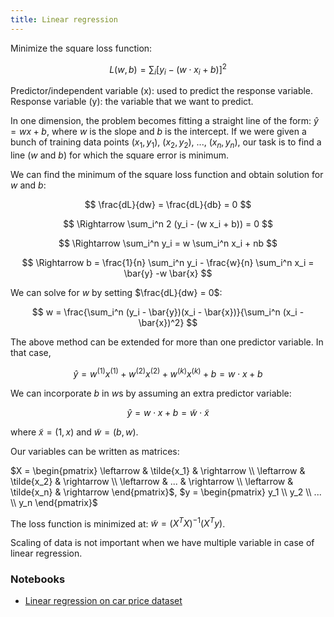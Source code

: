 ```yaml
---
title: Linear regression
---
```


Minimize the square loss function:

$$
L(w, b) = \sum_i [y_i - (w \cdot x_i + b)]^2
$$

Predictor/independent variable (x): used to predict the response variable.
Response variable (y): the variable that we want to predict.

In one dimension, the problem becomes fitting a straight line of the form:
$\hat{y} = wx +b$, where $w$ is the slope and $b$ is the intercept. If we were
given a bunch of training data points $(x_1, y_1),$ $(x_2, y_2),$ $...,$ $(x_n,
y_n)$, our task is to find a line ($w$ and $b$) for which the square error is
minimum.

We can find the minimum of the square loss function and obtain solution for $w$
and $b$:

$$
\frac{dL}{dw} = \frac{dL}{db} = 0
$$

$$
\Rightarrow \sum_i^n 2 (y_i - (w x_i + b)) = 0
$$

$$
\Rightarrow \sum_i^n y_i = w \sum_i^n x_i + nb
$$

$$
\Rightarrow b = \frac{1}{n} \sum_i^n y_i - \frac{w}{n} \sum_i^n x_i = \bar{y} -w
\bar{x}
$$

We can solve for $w$ by setting $\frac{dL}{dw} = 0$:

$$
w = \frac{\sum_i^n (y_i - \bar{y})(x_i - \bar{x})}{\sum_i^n (x_i - \bar{x})^2}
$$

The above method can be extended for more than one predictor variable. In that
case,

$$
\hat{y} = w^{(1)} x^{(1)} + w^{(2)} x^{(2)} + w^{(k)} x^{(k)} + b = w \cdot x +
b
$$

We can incorporate $b$ in $w$s by assuming an extra predictor variable:

$$
\hat{y} = w \cdot x + b = \tilde{w} \cdot \tilde{x}
$$

where $\tilde{x} = (1, x)$ and $\tilde{w} = (b, w)$.

Our variables can be written as matrices:

$X = \begin{pmatrix} \leftarrow & \tilde{x_1} & \rightarrow \\ \leftarrow &
\tilde{x_2} & \rightarrow \\ \leftarrow & ... & \rightarrow \\ \leftarrow &
\tilde{x_n} & \rightarrow \end{pmatrix}$, $y = \begin{pmatrix} y_1 \\ y_2
\\ ... \\ y_n \end{pmatrix}$

The loss function is minimized at: $\tilde{w} = (X^TX)^{-1}(X^Ty)$.

Scaling of data is not important when we have multiple variable in case of
linear regression.

### Notebooks
- [Linear regression on car price dataset](
https://github.com/pranabdas/machine-learning/blob/master/notebooks/03-linear-regression.ipynb)
